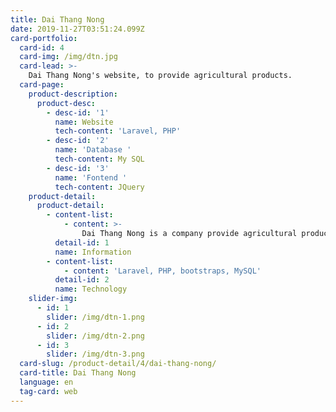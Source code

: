 ```yaml
---
title: Dai Thang Nong
date: 2019-11-27T03:51:24.099Z
card-portfolio:
  card-id: 4
  card-img: /img/dtn.jpg
  card-lead: >-
    Dai Thang Nong's website, to provide agricultural products.
  card-page:
    product-description:
      product-desc:
        - desc-id: '1'
          name: Website
          tech-content: 'Laravel, PHP'
        - desc-id: '2'
          name: 'Database '
          tech-content: My SQL
        - desc-id: '3'
          name: 'Fontend '
          tech-content: JQuery
    product-detail:
      product-detail:
        - content-list:
            - content: >-
                Dai Thang Nong is a company provide agricultural products in Middle of Viet Nam. User can access website to buy products and search for information..
          detail-id: 1
          name: Information
        - content-list:
            - content: 'Laravel, PHP, bootstraps, MySQL'
          detail-id: 2
          name: Technology
    slider-img:
      - id: 1
        slider: /img/dtn-1.png
      - id: 2
        slider: /img/dtn-2.png
      - id: 3
        slider: /img/dtn-3.png
  card-slug: /product-detail/4/dai-thang-nong/
  card-title: Dai Thang Nong
  language: en
  tag-card: web
---
```


